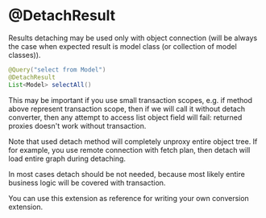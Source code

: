 # @DetachResult

Results detaching may be used only with object connection (will be always the case when expected result is model class (or collection of model classes)).

```java
@Query("select from Model")
@DetachResult
List<Model> selectAll()
```

This may be important if you use small transaction scopes, e.g. if method above represent transaction scope,
then if we will call it without detach converter, then any attempt to access list object field will fail:
returned proxies doesn't work without transaction.

Note that used detach method will completely unproxy entire object tree. If for example, you use remote connection
with fetch plan, then detach will load entire graph during detaching.

In most cases detach should be not needed, because most likely entire business logic will be covered with transaction.

You can use this extension as reference for writing your own conversion extension.